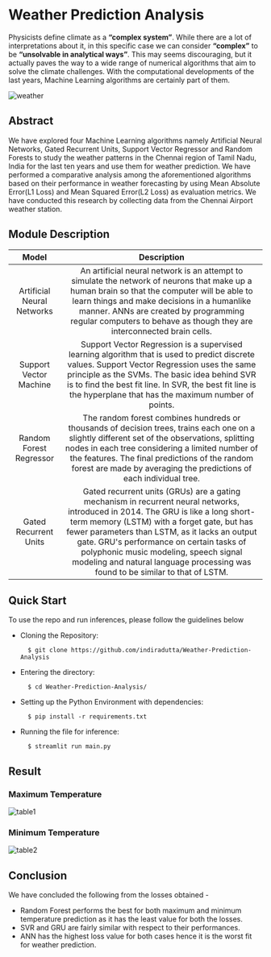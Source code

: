 # Weather Prediction Analysis
Physicists define climate as a **“complex system”**. While there are a lot of interpretations about it, in this specific case we can consider **“complex”** to be **“unsolvable in analytical ways”**.
This may seems discouraging, but it actually paves the way to a wide range of numerical algorithms that aim to solve the climate challenges. With the computational developments of the last years, Machine Learning algorithms are certainly part of them.

![weather](https://user-images.githubusercontent.com/66861243/139519761-687fdb0c-44b6-4397-ab3d-a50ca2d779c9.png)

## Abstract
We have explored four Machine Learning algorithms namely Artificial Neural Networks, Gated Recurrent Units, Support Vector Regressor and Random Forests to study the weather patterns in the Chennai region of Tamil Nadu, India for the last ten years and use them for weather prediction. We have performed a comparative analysis among the aforementioned algorithms based on their performance in weather forecasting by using Mean Absolute Error(L1 Loss) and Mean Squared Error(L2 Loss) as evaluation metrics. We have conducted this research by collecting data from the Chennai Airport weather station. 

## Module Description
Model | Description | 
:-------------: | :---------: |
Artificial Neural Networks | An artificial neural network is an attempt to simulate the network of neurons that make up a human brain so that the computer will be able to learn things and make decisions in a humanlike manner. ANNs are created by programming regular computers to behave as though they are interconnected brain cells. | 
Support Vector Machine | Support Vector Regression is a supervised learning algorithm that is used to predict discrete values. Support Vector Regression uses the same principle as the SVMs. The basic idea behind SVR is to find the best fit line. In SVR, the best fit line is the hyperplane that has the maximum number of points. | 
Random Forest Regressor | The random forest combines hundreds or thousands of decision trees, trains each one on a slightly different set of the observations, splitting nodes in each tree considering a limited number of the features. The final predictions of the random forest are made by averaging the predictions of each individual tree. |
Gated Recurrent Units | Gated recurrent units (GRUs) are a gating mechanism in recurrent neural networks, introduced in 2014. The GRU is like a long short-term memory (LSTM) with a forget gate, but has fewer parameters than LSTM, as it lacks an output gate. GRU's performance on certain tasks of polyphonic music modeling, speech signal modeling and natural language processing was found to be similar to that of LSTM. |

## Quick Start
To use the repo and run inferences, please follow the guidelines below

- Cloning the Repository: 

        $ git clone https://github.com/indiradutta/Weather-Prediction-Analysis
        
- Entering the directory: 

        $ cd Weather-Prediction-Analysis/
        
- Setting up the Python Environment with dependencies:

        $ pip install -r requirements.txt

- Running the file for inference:

        $ streamlit run main.py

## Result

### Maximum Temperature
![table1](https://user-images.githubusercontent.com/66861243/139520642-e2f8e1ab-d93e-44d2-b8b1-5a4ff10cc74c.png)

### Minimum Temperature
![table2](https://user-images.githubusercontent.com/66861243/139520666-81148d27-bb9a-4ab1-9227-77cfe3d347c3.png)

## Conclusion
We have concluded the following from the losses obtained -

- Random Forest performs the best for both maximum and minimum temperature prediction as it has the least value for both the losses.
- SVR and GRU are fairly similar with respect to their performances.
- ANN has the highest loss value for both cases hence it is the worst fit for weather prediction.
